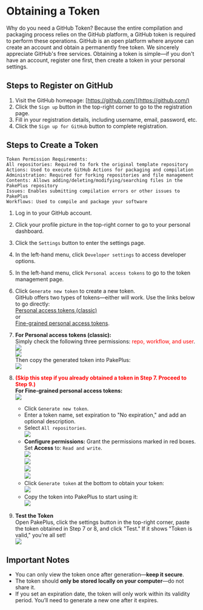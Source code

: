 # Obtaining a Token  

Why do you need a GitHub Token? Because the entire compilation and packaging process relies on the GitHub platform, a GitHub token is required to perform these operations. GitHub is an open platform where anyone can create an account and obtain a permanently free token. We sincerely appreciate GitHub's free services. Obtaining a token is simple—if you don't have an account, register one first, then create a token in your personal settings.  

## Steps to Register on GitHub  

1. Visit the GitHub homepage: [https://github.com/](https://github.com/)  
2. Click the `Sign up` button in the top-right corner to go to the registration page.  
3. Fill in your registration details, including username, email, password, etc.  
4. Click the `Sign up for GitHub` button to complete registration.  

## Steps to Create a Token  

```
Token Permission Requirements:  
All repositories: Required to fork the original template repository  
Actions: Used to execute GitHub Actions for packaging and compilation  
Administration: Required for forking repositories and file management  
Contents: Allows adding/deleting/modifying/searching files in the PakePlus repository  
Issues: Enables submitting compilation errors or other issues to PakePlus  
Workflows: Used to compile and package your software  
```

1. Log in to your GitHub account.  
2. Click your profile picture in the top-right corner to go to your personal dashboard.  
3. Click the `Settings` button to enter the settings page.  
4. In the left-hand menu, click `Developer settings` to access developer options.  
5. In the left-hand menu, click `Personal access tokens` to go to the token management page.  
6. Click `Generate new token` to create a new token.  
   GitHub offers two types of tokens—either will work. Use the links below to go directly:  
   [Personal access tokens (classic)](https://github.com/settings/tokens)  
   or  
   [Fine-grained personal access tokens](https://github.com/settings/personal-access-tokens).  

7. **For Personal access tokens (classic):**  
   Simply check the following three permissions: <font color="red">repo, workflow, and user</font>.  
   ![](../static/imgs/token11.png)  
   ![](../static/imgs/token12.webp)  
   Then copy the generated token into PakePlus:  
   ![](../static/imgs/token12.png)  

8. **<font color="red">(Skip this step if you already obtained a token in Step 7. Proceed to Step 9.)</font>**  
   **For Fine-grained personal access tokens:**  
   ![](../static/imgs/token1.png)  
   - Click `Generate new token`.  
   - Enter a token name, set expiration to "No expiration," and add an optional description.  
   - Select `All repositories`.  
   ![](../static/imgs/token2.png)  
   - **Configure permissions:** Grant the permissions marked in red boxes. Set **Access** to: `Read and write`.  
   ![](../static/imgs/token3.png)  
   ![](../static/imgs/token4.png)  
   ![](../static/imgs/token5.png)  
   ![](../static/imgs/token7.png)  
   - Click `Generate token` at the bottom to obtain your token:  
   ![](../static/imgs/token8.png)  
   - Copy the token into PakePlus to start using it:  
   ![](../static/imgs/token9.png)  

9. **Test the Token**  
   Open PakePlus, click the settings button in the top-right corner, paste the token obtained in Step 7 or 8, and click "Test." If it shows "Token is valid," you're all set!  
   ![](../static/imgs/token13.png)  

## Important Notes  

- You can only view the token once after generation—**keep it secure**.  
- The token should **only be stored locally on your computer**—do not share it.  
- If you set an expiration date, the token will only work within its validity period. You’ll need to generate a new one after it expires.